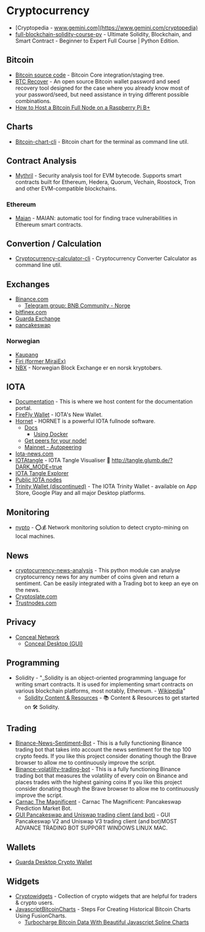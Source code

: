 # Cryptocurrency
- [Cryptopedia - www.gemini.com](https://www.gemini.com/cryptopedia)
- [full-blockchain-solidity-course-py](https://github.com/smartcontractkit/full-blockchain-solidity-course-py) - Ultimate Solidity, Blockchain, and Smart Contract - Beginner to Expert Full Course | Python Edition.

## Bitcoin
- [Bitcoin source code](https://github.com/bitcoin/bitcoin) - Bitcoin Core integration/staging tree.
- [BTC Recover](https://github.com/gurnec/btcrecover) - An open source Bitcoin wallet password and seed recovery tool designed for the case where you already know most of your password/seed, but need assistance in trying different possible combinations.
- [How to Host a Bitcoin Full Node on a Raspberry Pi B+](https://gist.github.com/alexanderjsingleton/70fbf4db00a91d54545db7006b54fe27)


## Charts
- [Bitcoin-chart-cli](https://github.com/madnight/bitcoin-chart-cli) - Bitcoin chart for the terminal as command line util.

## Contract Analysis
- [Mythril](https://github.com/ConsenSys/mythril) - Security analysis tool for EVM bytecode. Supports smart contracts built for Ethereum, Hedera, Quorum, Vechain, Roostock, Tron and other EVM-compatible blockchains. 
### Ethereum
- [Maian](https://github.com/ivicanikolicsg/MAIAN) - MAIAN: automatic tool for finding trace vulnerabilities in Ethereum smart contracts.

## Convertion / Calculation
- [Cryptocurrency-calculator-cli](https://github.com/madnight/cryptocurrency-calculator-cli) - Cryptocurrency Converter Calculator as command line util.

## Exchanges
- [Binance.com](https://www.binance.com/en)
  - [Telegram group: BNB Community - Norge](https://t.me/BNBNorge)
- [bitfinex.com](https://www.bitfinex.com/)
- [Guarda Exchange](https://guarda.com/exchange/)
- [pancakeswap](https://exchange.pancakeswap.finance/#/swap)
### Norwegian
- [Kaupang](https://www.kaupangkrypto.no/)
- [Firi (former MiraiEx)](https://www.firi.com/)
- [NBX](https://nbx.com/) - Norwegian Block Exchange er en norsk kryptobørs.

## IOTA
- [Documentation](https://github.com/iotaledger/documentation) - This is where we host content for the documentation portal.
- [FireFly Wallet](https://github.com/iotaledger/firefly) - IOTA's New Wallet.
- [Hornet](https://github.com/gohornet/hornet) - HORNET is a powerful IOTA fullnode software.
  - [Docs](https://hornet.docs.iota.org/getting_started/using_docker.html)
    - [Using Docker](https://wiki.iota.org/hornet/getting_started/using_docker)
  - [Get peers for your node!](https://nodesharing.wisewolf.de/)
  - [Mainnet - Autopeering](https://tanglebay.com/mainnet-autopeering/)
- [Iota-news.com](https://iota-news.com)
- [IOTAtangle](https://github.com/glumb/IOTAtangle) - IOTA Tangle Visualiser 🦔 http://tangle.glumb.de/?DARK_MODE=true
- [IOTA Tangle Explorer](https://explorer.iota.org)
- [Public IOTA nodes](https://comnet.thetangle.org/nodes)
- [Trinity Wallet (discontinued)](https://github.com/iotaledger/trinity-wallet) - The IOTA Trinity Wallet - available on App Store, Google Play and all major Desktop platforms.

## Monitoring
- [nypto](https://github.com/pbmartins/nypto) - ⭕️💰 Network monitoring solution to detect crypto-mining on local machines.

## News
- [cryptocurrency-news-analysis](https://github.com/CyberPunkMetalHead/cryptocurrency-news-analysis) - This python module can analyse cryptocurrency news for any number of coins given and return a sentiment. Can be easily integrated with a Trading bot to keep an eye on the news.
- [Cryptoslate.com](https://cryptoslate.com/)
- [Trustnodes.com](https://www.trustnodes.com)

## Privacy
- [Conceal Network](https://conceal.network/)
  - [Conceal Desktop (GUI)](https://github.com/ConcealNetwork/conceal-desktop)

## Programming
- Solidity - "_Solidity is an object-oriented programming language for writing smart contracts. It is used for implementing smart contracts on various blockchain platforms, most notably, Ethereum. - [Wikipedia](https://en.wikipedia.org/wiki/Solidity)"
  - [Solidity Content & Resources]() - 📚 Content & Resources to get started on 🛠 Solidity.

## Trading
- [Binance-News-Sentiment-Bot](https://github.com/CyberPunkMetalHead/Binance-News-Sentiment-Bot) - This is a fully functioning Binance trading bot that takes into account the news sentiment for the top 100 crypto feeds. If you like this project consider donating though the Brave browser to allow me to continuously improve the script.
- [Binance-volatility-trading-bot](https://github.com/CyberPunkMetalHead/Binance-volatility-trading-bot) - This is a fully functioning Binance trading bot that measures the volatility of every coin on Binance and places trades with the highest gaining coins If you like this project consider donating though the Brave browser to allow me to continuously improve the script.
- [Carnac The Magnificent](https://github.com/rvrsh3ll/Carnac) - Carnac The Magnificent: Pancakeswap Prediction Market Bot.
- [GUI Pancakeswap and Uniswap trading client (and bot)](https://github.com/persianhydra/panUNIswap-bot) - GUI Pancakeswap V2 and Uniswap V3 trading client (and bot)MOST ADVANCE TRADING BOT SUPPORT WINDOWS LINUX MAC.

## Wallets
- [Guarda Desktop Crypto Wallet](https://guarda.com/desktop/)

## Widgets
- [Cryptowidgets](https://github.com/sxiii/cryptowidgets) - Collection of crypto widgets that are helpful for traders & crypto users.
- [JavascriptBitcoinCharts](https://github.com/fusionchartsexpress/JavascriptBitcoinCharts) - Steps For Creating Historical Bitcoin Charts Using FusionCharts.
  - [Turbocharge Bitcoin Data With Beautiful Javascript Spline Charts](https://www.fusioncharts.com/blog/turbocharge-bitcoin-data-with-beautiful-javascript-spline-charts/)
